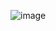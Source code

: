 ![image](https://user-images.githubusercontent.com/71118230/152287331-87cba202-7158-4712-a7f0-3c486483a3f8.png)
